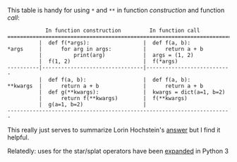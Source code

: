 This table is handy for using `*` and `**` in function _construction_ and function _call_:

                In function construction         In function call
    =======================================================================
              |  def f(*args):                 |  def f(a, b):
    *args     |      for arg in args:          |      return a + b
              |          print(arg)            |  args = (1, 2)
              |  f(1, 2)                       |  f(*args)
    ----------|--------------------------------|---------------------------
              |  def f(a, b):                  |  def f(a, b):
    **kwargs  |      return a + b              |      return a + b
              |  def g(**kwargs):              |  kwargs = dict(a=1, b=2)
              |      return f(**kwargs)        |  f(**kwargs)
              |  g(a=1, b=2)                   |
    -----------------------------------------------------------------------

This really just serves to summarize Lorin Hochstein's [answer](https://stackoverflow.com/a/36926/7954504) but I find it helpful.

Relatedly: uses for the star/splat operators have been [expanded](https://docs.python.org/3/whatsnew/3.5.html#pep-448-additional-unpacking-generalizations) in Python 3